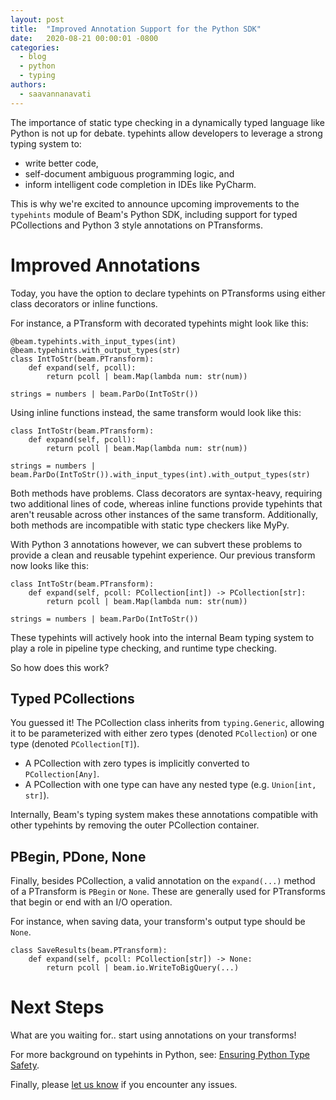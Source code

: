 ```yaml
---
layout: post
title:  "Improved Annotation Support for the Python SDK"
date:   2020-08-21 00:00:01 -0800
categories:
  - blog
  - python
  - typing
authors:
  - saavannanavati
---
```

<!--
Licensed under the Apache License, Version 2.0 (the "License");
you may not use this file except in compliance with the License.
You may obtain a copy of the License at

http://www.apache.org/licenses/LICENSE-2.0

Unless required by applicable law or agreed to in writing, software
distributed under the License is distributed on an "AS IS" BASIS,
WITHOUT WARRANTIES OR CONDITIONS OF ANY KIND, either express or implied.
See the License for the specific language governing permissions and
limitations under the License.
-->

The importance of static type checking in a dynamically
typed language like Python is not up for debate. typehints
allow developers to leverage a strong typing system to:
 - write better code,
 - self-document ambiguous programming logic, and
 - inform intelligent code completion in IDEs like PyCharm.

This is why we're excited to announce upcoming improvements to
the `typehints` module of Beam's Python SDK, including support
for typed PCollections and Python 3 style annotations on PTransforms.

# Improved Annotations
Today, you have the option to declare typehints on PTransforms using either
class decorators or inline functions.

For instance, a PTransform with decorated typehints might look like this:
```
@beam.typehints.with_input_types(int)
@beam.typehints.with_output_types(str)
class IntToStr(beam.PTransform):
    def expand(self, pcoll):
        return pcoll | beam.Map(lambda num: str(num))

strings = numbers | beam.ParDo(IntToStr())
```

Using inline functions instead, the same transform would look like this:
```
class IntToStr(beam.PTransform):
    def expand(self, pcoll):
        return pcoll | beam.Map(lambda num: str(num))

strings = numbers | beam.ParDo(IntToStr()).with_input_types(int).with_output_types(str)
```

Both methods have problems. Class decorators are syntax-heavy,
requiring two additional lines of code, whereas inline functions provide typehints
that aren't reusable across other instances of the same transform. Additionally, both
methods are incompatible with static type checkers like MyPy.

With Python 3 annotations however, we can subvert these problems to provide a
clean and reusable typehint experience. Our previous transform now looks like this:
```
class IntToStr(beam.PTransform):
    def expand(self, pcoll: PCollection[int]) -> PCollection[str]:
        return pcoll | beam.Map(lambda num: str(num))

strings = numbers | beam.ParDo(IntToStr())
```

These typehints will actively hook into the internal Beam typing system to
play a role in pipeline type checking, and runtime type checking.

So how does this work?

## Typed PCollections
You guessed it! The PCollection class inherits from `typing.Generic`, allowing it to be
parameterized with either zero types (denoted `PCollection`) or one type (denoted `PCollection[T]`).
- A PCollection with zero types is implicitly converted to `PCollection[Any]`.
- A PCollection with one type can have any nested type (e.g. `Union[int, str]`).

Internally, Beam's typing system makes these annotations compatible with other
typehints by removing the outer PCollection container.

## PBegin, PDone, None
Finally, besides PCollection, a valid annotation on the `expand(...)` method of a PTransform is
`PBegin` or `None`. These are generally used for PTransforms that begin or end with an I/O operation.

For instance, when saving data, your transform's output type should be `None`.

```
class SaveResults(beam.PTransform):
    def expand(self, pcoll: PCollection[str]) -> None:
        return pcoll | beam.io.WriteToBigQuery(...)
```

# Next Steps
What are you waiting for.. start using annotations on your transforms!

For more background on typehints in Python, see:
[Ensuring Python Type Safety](https://beam.apache.org/documentation/sdks/python-type-safety/).

Finally, please
[let us know](https://beam.apache.org/community/contact-us/)
if you encounter any issues.
